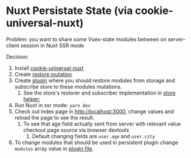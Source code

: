 # Nuxt  Persistate State (via cookie-universal-nuxt)

Problem: you want to share some Vuex-state modules between on server-client session in Nuxt SSR mode

Decision:
1. Install [cookie-universal-nuxt](https://github.com/microcipcip/cookie-universal/tree/master/packages/cookie-universal-nuxt)
2. Create [restore mutation](./store/mutations.js)
3. Create [plugin](./plugins/persistedState.js) where you should restore modules from storage and subscribe store to these modules mutations.
    1. See the store's restorer and subscriber implementation in [store helper](./helpers/storeHelpers.js);
4. Run Nuxt in ssr mode: ```yarn dev```
5. Check out index page in [http://localhost:3000](http://localhost:3000), change values and reload the page to see the result.
    1. To see that age field actually sent from server with relevant value checkout page source via browser devtools
        1. Default changing fields are ``user.age`` and ``user.city``
6. To change modules that should be used in persistent plugin change ``modules`` array value in [plugin file](./plugins/persistedState.js). 